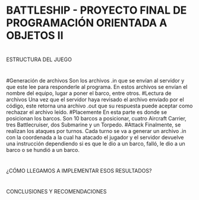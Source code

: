 # BATTLESHIP - PROYECTO FINAL DE PROGRAMACIÓN ORIENTADA A OBJETOS II

#
ESTRUCTURA DEL JUEGO
#
#Generación de archivos
  Son los archivos .in que se envían al servidor y que este lee para responderle al programa. En estos archivos se envían el nombre del equipo, lugar a poner el barco, entre otros.
#Lectura de archivos
  Una vez que el servidor haya revisado el archivo enviado por el código, este retorna una archivo .out que su respuesta puede aceptar como rechazar el archivo leído.
#Placemente 
  En esta parte es donde se posicionan los barcos. Son 10 barcos a posicionar, cuatro Aircraft Carrier, tres Battlecruiser, dos Submarine y un Torpedo.
#Attack
  Finalmente, se realizan los ataques por turnos. Cada turno se va a generar un archivo .in con la coordenada a la cual ha atacado el jugador y el servidor devuelve una instrucción dependiendo si es que le dio a un barco, falló, le dio a un barco o se hundió a un barco.
#
¿CÓMO LLEGAMOS A IMPLEMENTAR ESOS RESULTADOS?
#

#
CONCLUSIONES Y RECOMENDACIONES
#
